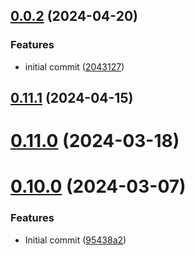 ## [0.0.2](https://github.com/medyll/idae/compare/v0.11.1...v0.0.2) (2024-04-20)


### Features

* initial commit ([2043127](https://github.com/medyll/idae/commit/2043127f144cc446ee94b5ac9e8afba2b0a52c7c))



## [0.11.1](https://github.com/medyll/idae/compare/v0.11.0...v0.11.1) (2024-04-15)



# [0.11.0](https://github.com/medyll/idae/compare/v0.10.0...v0.11.0) (2024-03-18)



# [0.10.0](https://github.com/medyll/idae/compare/95438a2576989f5530a6bdbad75c14471e523c8d...v0.10.0) (2024-03-07)


### Features

* Initial commit ([95438a2](https://github.com/medyll/idae/commit/95438a2576989f5530a6bdbad75c14471e523c8d))



